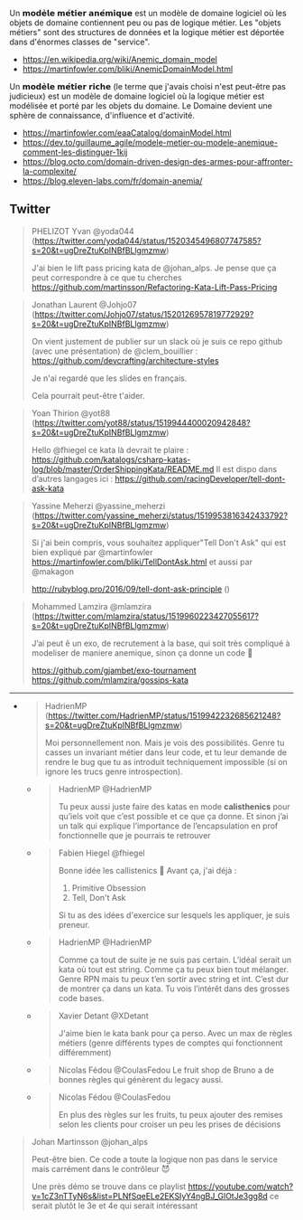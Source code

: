 Un 𝗺𝗼𝗱𝗲̀𝗹𝗲 𝗺𝗲́𝘁𝗶𝗲𝗿 𝗮𝗻𝗲́𝗺𝗶𝗾𝘂𝗲 est un modèle de domaine logiciel où les objets de domaine contiennent peu ou pas de logique métier.
Les "objets métiers" sont des structures de données et la logique métier est déportée dans d'énormes classes de "service".

* https://en.wikipedia.org/wiki/Anemic_domain_model
* https://martinfowler.com/bliki/AnemicDomainModel.html

Un 𝗺𝗼𝗱𝗲̀𝗹𝗲 𝗺𝗲́𝘁𝗶𝗲𝗿 𝗿𝗶𝗰𝗵𝗲 (le terme que j'avais choisi n'est peut-être pas judicieux) est un modèle de domaine logiciel où la logique métier est modélisée et porté par les objets du domaine.
Le Domaine devient une sphère de connaissance, d'influence et d'activité.

* https://martinfowler.com/eaaCatalog/domainModel.html
* https://dev.to/guillaume_agile/modele-metier-ou-modele-anemique-comment-les-distinguer-1kij
* https://blog.octo.com/domain-driven-design-des-armes-pour-affronter-la-complexite/
* https://blog.eleven-labs.com/fr/domain-anemia/

## Twitter

> PHELIZOT Yvan @yoda044 (https://twitter.com/yoda044/status/1520345496807747585?s=20&t=ugDreZtuKpINBfBLlgmzmw)
>
> J'ai bien le lift pass pricing kata de @johan_alps. Je pense que ça peut correspondre à ce que tu cherches
> https://github.com/martinsson/Refactoring-Kata-Lift-Pass-Pricing


> Jonathan Laurent @Johjo07 (https://twitter.com/Johjo07/status/1520126957819772929?s=20&t=ugDreZtuKpINBfBLlgmzmw)
>
> On vient justement de publier sur un slack où je suis ce repo github (avec une présentation) de @clem_bouillier
:
> https://github.com/devcrafting/architecture-styles
>
> Je n'ai regardé que les slides en français.
>
> Cela pourrait peut-être t'aider.

> Yoan Thirion @yot88 (https://twitter.com/yot88/status/1519944400020942848?s=20&t=ugDreZtuKpINBfBLlgmzmw)
>
> Hello @fhiegel ce kata là devrait te plaire : https://github.com/katalogs/csharp-katas-log/blob/master/OrderShippingKata/README.md
> Il est dispo dans d’autres langages ici : https://github.com/racingDeveloper/tell-dont-ask-kata

> Yassine Meherzi @yassine_meherzi (https://twitter.com/yassine_meherzi/status/1519953816342433792?s=20&t=ugDreZtuKpINBfBLlgmzmw)
>
> Si j'ai bein compris, vous souhaitez appliquer"Tell Don't Ask" qui est bien expliqué par
@martinfowler
> https://martinfowler.com/bliki/TellDontAsk.html
> et aussi par
> @makagon
>
> http://rubyblog.pro/2016/09/tell-dont-ask-principle ()

> Mohammed Lamzira @mlamzira (https://twitter.com/mlamzira/status/1519960223427055617?s=20&t=ugDreZtuKpINBfBLlgmzmw)
>
> J’ai peut ê un exo, de recrutement à la base, qui soit très compliqué à modeliser de maniere anemique, sinon ça donne un code 💩
>
> https://github.com/gjambet/exo-tournament
> https://github.com/mlamzira/gossips-kata

--- 
- > HadrienMP (https://twitter.com/HadrienMP/status/1519942232685621248?s=20&t=ugDreZtuKpINBfBLlgmzmw)
  >
  > Moi personnellement non. Mais je vois des possibilités. Genre tu casses un invariant métier dans leur code, et tu leur demande de rendre le bug que tu as introduit techniquement impossible (si on ignore les trucs genre introspection).
    - > HadrienMP @HadrienMP
      >
      > Tu peux aussi juste faire des katas en mode **calisthenics** pour qu’iels voit que c’est possible et ce que ça donne. Et sinon j’ai un talk qui explique l’importance de l’encapsulation en prof fonctionnelle que je pourrais te retrouver
    - > Fabien Hiegel @fhiegel
      >
      > Bonne idée les callistenics 🙂
      > Avant ça, j'ai déjà :
      > 1. Primitive Obsession
      > 2. Tell, Don't Ask
      >
      > Si tu as des idées d'exercice sur lesquels les appliquer, je suis preneur.
    - > HadrienMP @HadrienMP
      >
      > Comme ça tout de suite je ne suis pas certain. L’idéal serait un kata où tout est string. Comme ça tu peux bien tout mélanger. Genre RPN mais tu peux t’en sortir avec string et int. C’est dur de montrer ça dans un kata. Tu vois l’intérêt dans des grosses code bases.
    - > Xavier Detant @XDetant
      >
      > J'aime bien le kata bank pour ça perso. Avec un max de règles métiers (genre différents types de comptes qui fonctionnent différemment)
    - > Nicolas Fédou @CoulasFedou
      > Le fruit shop de Bruno a de bonnes règles qui génèrent du legacy aussi.
    - > Nicolas Fédou @CoulasFedou
      >
      > En plus des règles sur les fruits, tu peux ajouter des remises selon les clients pour croiser un peu les prises de décisions
      > 
     
> Johan Martinsson @johan_alps
>
>Peut-être bien. Ce code a toute la logique non pas dans le service mais carrément dans le contrôleur 😈
>
> Une près démo se trouve dans ce playlist https://youtube.com/watch?v=1cZ3nTTyN6s&list=PLNfSqeELe2EKSIyY4ngBJ_GlOtJe3gg8d
ce serait plutôt le 3e et 4e qui serait intéressant